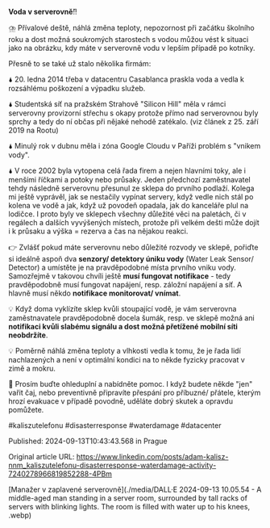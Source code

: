 **Voda v serverovně**̌‼️


⛈️ Přívalové deště, náhlá změna teploty, nepozornost při začátku školního roku a dost možná soukromých starostech s vodou můžou vést k situaci jako na obrázku, kdy máte v serverovně vodu v lepším případě po kotníky.


Přesně to se také už stalo několika firmám:

🌢 20. ledna 2014 třeba v datacentru Casablanca praskla voda a vedla k rozsáhlému poškození a výpadku služeb.

🌢 Studentská síť na pražském Strahově "Silicon Hill" měla v rámci serverovny provizorní střechu s okapy protože přímo nad serverovnou byly sprchy a tedy do ní občas při nějaké nehodě zatékalo. (viz článek z 25. září 2019 na Rootu)

🌢 Minulý rok v dubnu měla i zóna Google Cloudu v Paříži problém s "vnikem vody".

🌢 V roce 2002 byla vytopena celá řada firem a nejen hlavními toky, ale i menšími říčkami a potoky nebo průsaky. Jeden předchozí zaměstnavatel tehdy následně serverovnu přesunul ze sklepa do prvního podlaží. Kolega mi ještě vyprávěl, jak se nestačily vypínat servery, když vedle nich stál po kolena ve vodě a jak, když už povodeň opadala, jak do kanceláře plul na lodičce. I proto byly ve sklepech všechny důležité věci na paletách, či v regálech a dalších vyvýšených místech, protože při velkém dešti může dojít i k průsaku a výška = rezerva a čas na nějakou reakci.


👉 Zvlášť pokud máte serverovnu nebo důležité rozvody ve sklepě, pořiďte si ideálně aspoň dva **senzory/ detektory úniku vody** (Water Leak Sensor/ Detector) a umístěte je na pravděpodobné místa prvního vniku vody. Samozřejmě v takovou chvíli ještě **musí fungovat notifikace** - tedy pravděpodobně musí fungovat napájení, resp. záložní napájení a síť. A hlavně musí někdo **notifikace monitorovat/ vnímat**.


💡 Když doma vyklízíte sklep kvůli stoupající vodě, je vám serverovna zaměstnavatele pravděpodobně docela šumák, resp. ve sklepě možná ani **notifikaci kvůli slabému signálu a dost možná přetížené mobilní síti neobdržíte**.


💡 Poměrně náhlá změna teploty a vlhkosti vedla k tomu, že je řada lidí nachlazených a není v optimální kondici na to někde fyzicky pracovat v zimě a mokru.


🙏 Prosím buďte ohleduplní a nabídněte pomoc. I když budete někde "jen" vařit čaj, nebo preventivně připravíte přespání pro příbuzné/ přátele, kterým hrozí evakuace v případě povodně, uděláte dobrý skutek a opravdu pomůžete.


#kaliszutelefonu #disasterresponse #waterdamage #datacenter


Published: 2024-09-13T10:43:43.568 in Prague

Original article URL: https://www.linkedin.com/posts/adam-kalisz-nnm_kaliszutelefonu-disasterresponse-waterdamage-activity-7240278966819852288-4PBm

[Manažer v zaplavené serverovně](./media/DALL·E 2024-09-13 10.05.54 - A middle-aged man standing in a server room, surrounded by tall racks of servers with blinking lights. The room is filled with water up to his knees, .webp)
